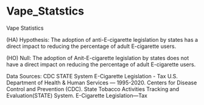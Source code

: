 # Vape_Statstics  

Vape Statistics

(HA) Hypothesis: The adoption of anti-E-cigarette legislation by states has a direct impact to reducing the percentage of adult E-cigarette users. 

(HO) Null: The adoption of Anit-E-cigarette legislation by states does not have a direct impact on reducing the percentage of adult E-cigarette users.

Data Sources:
	CDC STATE System E-Cigarette Legislation - Tax
	U.S. Department of Health & Human Services — 1995-2020. 
	Centers for Disease Control and Prevention (CDC). 
	State Tobacco Activities Tracking and Evaluation(STATE) System. 
	E-Cigarette Legislation—Tax


